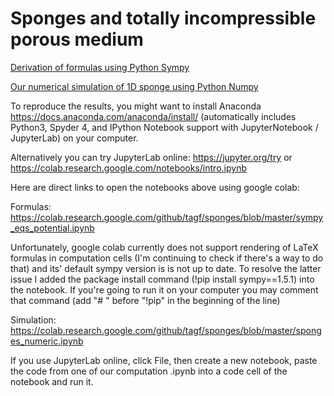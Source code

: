 # Sponges and totally incompressible porous medium

[Derivation of formulas using Python Sympy](/sympy_eqs_potential.ipynb)

[Our numerical simulation of 1D sponge using Python Numpy](/sponges_numeric.ipynb)

To reproduce the results, you might want to install Anaconda https://docs.anaconda.com/anaconda/install/
(automatically includes Python3, Spyder 4, and IPython Notebook support with JupyterNotebook / JupyterLab) on your computer.

Alternatively you can try JupyterLab online: https://jupyter.org/try or https://colab.research.google.com/notebooks/intro.ipynb

Here are direct links to open the notebooks above using google colab:

Formulas: https://colab.research.google.com/github/tagf/sponges/blob/master/sympy_eqs_potential.ipynb

Unfortunately, google colab currently does not support rendering of LaTeX formulas in computation cells (I'm continuing to check if there's a way to do that) and its' default sympy version is is not up to date. To resolve the latter issue I added the package install command (!pip install sympy==1.5.1) into the notebook. If you're going to run it on your computer you may comment that command (add "# " before "!pip" in the beginning of the line)

Simulation:  https://colab.research.google.com/github/tagf/sponges/blob/master/sponges_numeric.ipynb


If you use JupyterLab online, click File, then create a new notebook,
paste the code from one of our computation .ipynb into a code cell of the notebook and run it.
